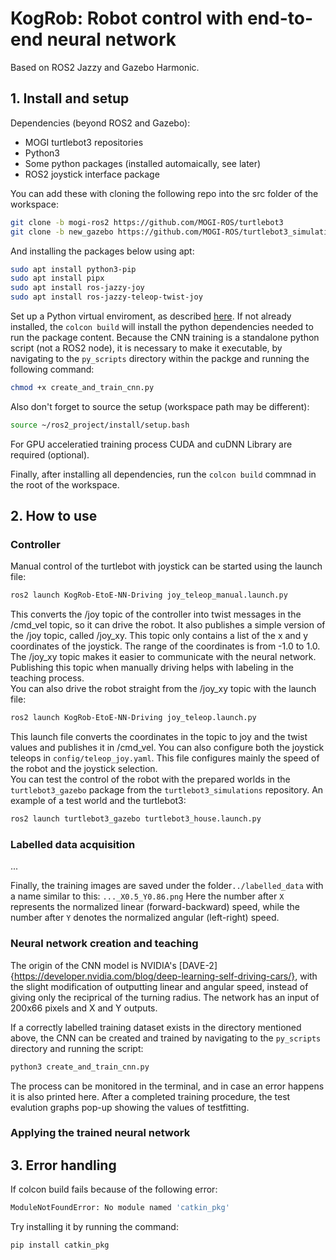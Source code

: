 # KogRob: Robot control with end-to-end neural network
 
Based on ROS2 Jazzy and Gazebo Harmonic.

## 1. Install and setup

Dependencies (beyond ROS2 and Gazebo):
- MOGI turtlebot3 repositories
- Python3
- Some python packages (installed automaically, see later)
- ROS2 joystick interface package

You can add these with cloning the following repo into the src folder of the workspace:

```bash
git clone -b mogi-ros2 https://github.com/MOGI-ROS/turtlebot3
git clone -b new_gazebo https://github.com/MOGI-ROS/turtlebot3_simulations
```
And installing the packages below using apt:
```bash
sudo apt install python3-pip
sudo apt install pipx
sudo apt install ros-jazzy-joy
sudo apt install ros-jazzy-teleop-twist-joy
```

Set up a Python virtual enviroment, as described [here](https://github.com/MOGI-ROS/Week-1-8-Cognitive-robotics?tab=readme-ov-file#line-following). 
If not already installed, the ```colcon build``` will install the python dependencies needed to run the package content.
Because the CNN training is a standalone python script (not a ROS2 node), it is necessary to make it executable, by navigating to the ```py_scripts``` directory within the packge and running the following command:
```bash
chmod +x create_and_train_cnn.py
```

Also don't forget to source the setup (workspace path may be different):

```bash
source ~/ros2_project/install/setup.bash
```

For GPU acceleratied training process CUDA and cuDNN Library are required (optional).

Finally, after installing all dependencies, run the ```colcon build``` commnad in the root of the workspace.


## 2. How to use

### Controller
Manual control of the turtlebot with joystick can be started using the launch file:
```bash
ros2 launch KogRob-EtoE-NN-Driving joy_teleop_manual.launch.py
```
This converts the /joy topic of the controller into twist messages in the /cmd_vel topic, so it can drive the robot. It also publishes a simple version of the /joy topic, called /joy_xy. This topic only contains a list of the x and y coordinates of the joystick. The range of the coordinates is from -1.0 to 1.0. The /joy_xy topic makes it easier to communicate with the neural network. Publishing this topic when manually driving helps with labeling in the teaching process.\
You can also drive the robot straight from the /joy_xy topic with the launch file:
```bash
ros2 launch KogRob-EtoE-NN-Driving joy_teleop.launch.py
```
This launch file converts the coordinates in the topic to joy and the twist values and publishes it in /cmd_vel. You can also configure both the joystick teleops in ```config/teleop_joy.yaml```. This file configures mainly the speed of the robot and the joystick selection.\
You can test the control of the robot with the prepared worlds in the ```turtlebot3_gazebo``` package from the ```turtlebot3_simulations``` repository. An example of a test world and the turtlebot3:
```bash
ros2 launch turtlebot3_gazebo turtlebot3_house.launch.py
```

### Labelled data acquisition
...

Finally, the training images are saved under the folder```../labelled_data``` with a name similar to this: ```..._X0.5_Y0.86.png```
Here the number after ```X``` represents the normalized linear (forward-backward) speed, while the number after ```Y``` denotes the normalized angular (left-right) speed.

### Neural network creation and teaching
The origin of the CNN model is NVIDIA's [DAVE-2]{https://developer.nvidia.com/blog/deep-learning-self-driving-cars/}, with the slight modification of outputting linear and angular speed, instead of giving only the reciprical of the turning radius.
The network has an input of 200x66 pixels and X and Y outputs.

If a correctly labelled training dataset exists in the directory mentioned above, the CNN can be created and trained by navigating to the ```py_scripts``` directory and running the script:

```bash
python3 create_and_train_cnn.py
```
The process can be monitored in the terminal, and in case an error happens it is also printed here.
After a completed training procedure, the test evalution graphs pop-up showing the values of testfitting.

### Applying the trained neural network



## 3. Error handling

If colcon build fails because of the following error:

```bash
ModuleNotFoundError: No module named 'catkin_pkg'
```

Try installing it by running the command:

```bash
pip install catkin_pkg
```